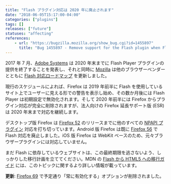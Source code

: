 ```yaml
---
title: "Flash プラグイン対応は 2020 年に廃止されます"
date: "2018-06-05T15:17:00-04:00"
categories: ["plugins"]
tags: []
releases: ["future"]
statuses: "affecting"
references:
    - url: "https://bugzilla.mozilla.org/show_bug.cgi?id=1455897"
      title: "Bug 1455897 - Remove support for the Flash plugin when Flash EOL's per the roadmap"
---
```

2017 年 7 月、[Adobe Systems](https://blogs.adobe.com/japan-conversations/201707adobe-flash-update/) は 2020 年末までに Flash Player プラグインの提供を終了することを発表し、それと同時に [Mozilla](https://blog.mozilla.org/futurereleases/2017/07/25/firefox-roadmap-flash-end-life/) は他のブラウザーベンダーとともに [Flash 対応ロードマップ](https://developer.mozilla.org/docs/Plugins/Roadmap) を更新しました。

現行のスケジュールによれば、Firefox は 2019 年前半に Flash を使用しているサイト上でユーザーに見える形での警告を表示し始め、その数か月後には Flash Player は初期設定で無効化されます。そして 2020 年前半には Firefox からプラグイン対応が完全に削除されますが、法人向けの Firefox 延長サポート版 (ESR) は 2020 年末まで対応を継続します。

デスクトップ版 Firefox は [Firefox 52](https://www.fxsitecompat.dev/ja/docs/2016/plug-in-support-has-been-dropped-other-than-flash/) のリリースまでに他のすべての [NPAPI プラグイン](https://www.fxsitecompat.dev/ja/categories/plugins/) 対応を打ち切っています。Android 版 Firefox は既に [Firefox 56](https://www.fxsitecompat.dev/ja/docs/2017/flash-plug-in-is-no-longer-supported-by-firefox-for-android/) で Flash 対応を廃止しました。iOS 版 Firefox は WebKit ベースのため、元々ブラウザープラグインには対応していません。

まだ Flash に依存しているウェブサイトは、この最終期限を逃さないよう、しっかりした移行計画を立ててください。MDN の [Flash から HTML5 への移行ガイド](https://developer.mozilla.org/docs/Plugins/Flash_to_HTML5) には、このトピックに関するより詳しい情報が載っています。

**更新**: [Firefox 69](https://www.fxsitecompat.dev/ja/docs/2019/flash-player-can-no-longer-always-be-activated/) で予定通り「常に有効化する」オプションが削除されました。
